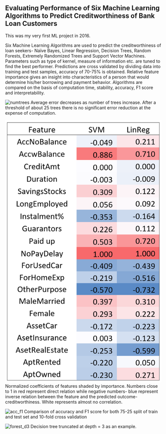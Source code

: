 ## Evaluating Performance of Six Machine Learning Algorithms to Predict Creditworthiness of Bank Loan Customers

This was my very first ML project in 2016. 

Six Machine Learning Algorithms are used to predict the creditworthiness of loan seekers- Naïve Bayes, Linear Regression, Decision Trees, Random Forests, Extremely Randomized Trees and Support Vector Machines.  Parameters such as type of kernel, measure of information etc. are tuned to find the best performer. Predictions are cross validated by dividing data into training and test samples, accuracy of 70-75% is obtained. Relative feature importance gives an insight into characteristics of a person that would determine his/her borrowing and payment behavior. Algorithms are compared on the basis of computation time, stability, accuracy, F1 score and interpretability.

![numtrees](https://github.com/tanvidc/ML_loan_risk/blob/master/Report/numtrees.png)
Average error decreases as number of trees increase. After a threshold of about 25 trees there is no significant error reduction at the expense of computation.

![feature_importance](https://github.com/tanvidc/ML_loan_risk_prediction/blob/master/Report/feature_importance.PNG)
Normalized coefficients of features shaded by importance. Numbers close to 1 in red represent direct relation while negative numbers- blue represent inverse relation between the feature and the predicted outcome- creditworthiness. White represents almost no correlation.

![acc_f1](https://github.com/tanvidc/ML_loan_risk/blob/master/Report/acc_f1.png)
Comparison of accuracy and F1 score for both 75-25 split of train and test set and 10-fold cross validation

![forest_d3](https://github.com/tanvidc/ML_loan_risk/blob/master/Report/forest_d3.png)
Decision tree truncated at depth = 3 as an example.
